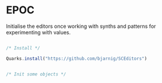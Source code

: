 # EPOC

Initialise the editors once working with synths and patterns for experimenting with values.

```javascript

/* Install */

Quarks.install("https://github.com/bjarnig/SCEditors")


/* Init some objects */


```
